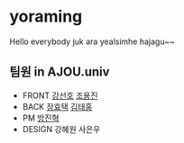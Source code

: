 # yoraming
Hello everybody
juk ara yealsimhe hajagu~~

## 팀원 in AJOU.univ
  + FRONT [강선호](https://github.com/kangseonho) [조용진](https://github.com/yu04038)
  + BACK  [장효택](https://github.com/HyoTaek-Jang) [김태홍](https://github.com/HongsGit76)
  + PM    [방진혁](https://github.com/bangjinhyuk)
  + DESIGN 강혜원 사은우
